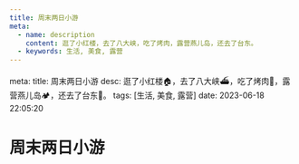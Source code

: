 ```yaml
---
title: 周末两日小游
meta:
  - name: description
    content: 逛了小红楼，去了八大峡，吃了烤肉，露营燕儿岛，还去了台东。
  - keywords: 生活, 美食, 露营
---
```


<route lang="yaml">
meta:
  title: 周末两日小游
  desc: 逛了小红楼🏠，去了八大峡⛴️，吃了烤肉🍖，露营燕儿岛🏕️，还去了台东🌃。
  tags: [生活, 美食, 露营]
  date: 2023-06-18 22:05:20
</route>

# 周末两日小游


